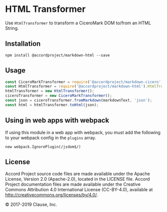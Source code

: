 # HTML Transformer

Use `HtmlTransformer` to transform a CiceroMark DOM to/from an HTML String.

## Installation

```
npm install @accordproject/markdown-html --save
```

## Usage

``` javascript
const CiceroMarkTransformer = require('@accordproject/markdown-cicero').CiceroMarkTransformer;
const HtmlTransformer = require('@accordproject/markdown-html').HtmlTransformer;
htmlTransformer = new HtmlTransformer();
ciceroTransformer = new CiceroMarkTransformer();
const json = ciceroTransformer.fromMarkdown(markdownText, 'json');
const html = htmlTransformer.toHtml(json);
```

## Using in web apps with webpack

If using this module in a web app with webpack, you must add the following to your webpack config in the `plugins` array.

```
new webpack.IgnorePlugin(/jsdom$/)
```


## License <a name="license"></a>
Accord Project source code files are made available under the Apache License, Version 2.0 (Apache-2.0), located in the LICENSE file. Accord Project documentation files are made available under the Creative Commons Attribution 4.0 International License (CC-BY-4.0), available at http://creativecommons.org/licenses/by/4.0/.

© 2017-2019 Clause, Inc.

